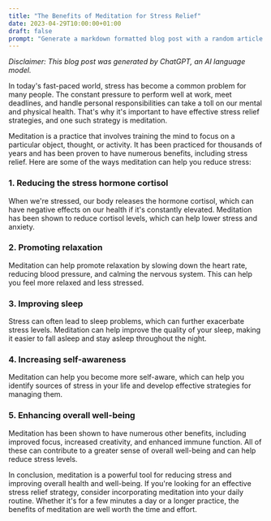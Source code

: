```yaml
---
title: "The Benefits of Meditation for Stress Relief"
date: 2023-04-29T10:00:00+01:00
draft: false
prompt: "Generate a markdown formatted blog post with a random article of your choice. This document should be formatted to be used in Hugo. Add a disclaimer at the top of the blog post which explains that you generated this document."
---
```


*Disclaimer: This blog post was generated by ChatGPT, an AI language model.*

In today's fast-paced world, stress has become a common problem for many people. The constant pressure to perform well at work, meet deadlines, and handle personal responsibilities can take a toll on our mental and physical health. That's why it's important to have effective stress relief strategies, and one such strategy is meditation.

Meditation is a practice that involves training the mind to focus on a particular object, thought, or activity. It has been practiced for thousands of years and has been proven to have numerous benefits, including stress relief. Here are some of the ways meditation can help you reduce stress:

### 1. Reducing the stress hormone cortisol

When we're stressed, our body releases the hormone cortisol, which can have negative effects on our health if it's constantly elevated. Meditation has been shown to reduce cortisol levels, which can help lower stress and anxiety.

### 2. Promoting relaxation

Meditation can help promote relaxation by slowing down the heart rate, reducing blood pressure, and calming the nervous system. This can help you feel more relaxed and less stressed.

### 3. Improving sleep

Stress can often lead to sleep problems, which can further exacerbate stress levels. Meditation can help improve the quality of your sleep, making it easier to fall asleep and stay asleep throughout the night.

### 4. Increasing self-awareness

Meditation can help you become more self-aware, which can help you identify sources of stress in your life and develop effective strategies for managing them.

### 5. Enhancing overall well-being

Meditation has been shown to have numerous other benefits, including improved focus, increased creativity, and enhanced immune function. All of these can contribute to a greater sense of overall well-being and can help reduce stress levels.

In conclusion, meditation is a powerful tool for reducing stress and improving overall health and well-being. If you're looking for an effective stress relief strategy, consider incorporating meditation into your daily routine. Whether it's for a few minutes a day or a longer practice, the benefits of meditation are well worth the time and effort.